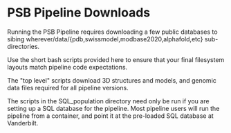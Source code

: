 # PSB Pipeline Downloads

Running the PSB Pipeline requires downloading a few public databases to sibing wherever/data/{pdb,swissmodel,modbase2020,alphafold,etc} sub-directories.

Use the short bash scripts provided here to ensure that your final filesystem layouts match pipeline code expectations.

The "top level" scripts download 3D structures and models, and genomic data files required for all pipeline versions.

The scripts in the SQL_population directory need only be run if you are setting up a SQL database for the pipeline.
Most pipeline users will run the pipeline from a container, and point it at the pre-loaded SQL database at
Vanderbilt.
